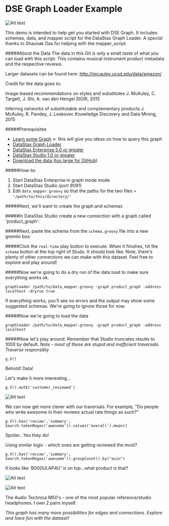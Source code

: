 # DSE Graph Loader Example
![Alt text](https://upload.wikimedia.org/wikipedia/en/d/d3/Datastax_Logo.png)

This demo is intended to help get you started with DSE Graph. It includes schemas, data, and mapper script for the DataStax Graph Loader. A *special* thanks to Shaunak Das for helping with the mapper_script.

#####About the Data
The data in this Git is only a small taste of what you can load with this script. This contains musical instrument product metadata and the respective reviews.

Larger datasets can be found here: http://jmcauley.ucsd.edu/data/amazon/

Credit for the data goes to:

Image-based recommendations on styles and substitutes
J. McAuley, C. Targett, J. Shi, A. van den Hengel
SIGIR, 2015


Inferring networks of substitutable and complementary products
J. McAuley, R. Pandey, J. Leskovec
Knowledge Discovery and Data Mining, 2015


#####Prerequisites
* [Learn some Graph](https://academy.datastax.com/courses/ds330-datastax-enterprise-graph) <- this will give you ideas on how to query this graph
* [DataStax Graph Loader](https://academy.datastax.com/downloads/download-drivers)
* [DataStax Enterprise 5.0 or greater](https://www.datastax.com/downloads)
* [DataStax Studio 1.0 or greater](https://www.datastax.com/downloads)
* [Download the data (too large for GitHub)](https://drive.google.com/folderview?id=0B2STJKKPFt84WF8xUThYV0FKU2s&usp=sharing)


#####How-to:
1. Start DataStax Enterprise in graph mode mode
2. Start DataStax Studio (port 9091)
3. Edit ```data_mapper.groovy``` so that the paths for the two files = `'/path/to/this/directory/'`

#####Next, we'll want to create the graph and schemas

#####In DataStax Studio create a new connection with a graph called 'product_graph':

#####Next, paste the schema from the `schema.groovy` file into a new gremlin box:

#####Click the `real-time` play button to execute. When it finishes, hit the `schema` button at the top right of Studo. It should look like:
Note, there's plenty of other connections we can make with this dataset. Feel free to explore and play around!


#####Now we're going to do a dry run of the data load to make sure everything works ok.


`graphloader /path/to/data_mapper.groovy -graph product_graph -address localhost -dryrun true`

If everything works, you'll see no errors and the output may show some suggested schemas. We're going to ignore those for now.

#####Now we're going to load the data

`graphloader /path/to/data_mapper.groovy -graph product_graph -address localhost`


#####Now let's play around. Remember that Studio truncates results to 1000 by default.
*Note - most of these are stupid and inefficient traversals. Traverse responsibly*


`g.V()`

Behold! Data!

Let's make it more interesting...

`g.V().outE('customer_reviewed')`

![Alt text](http://i.imgur.com/qHn7lBx.png)

We can now get more clever with our traversals. For example, "Do people who write awesome in their reviews actual rate things as such?"

`g.V().has('review','summary', Search.tokenRegex('awesome')).values('overall').mean()`

Spoiler...Yes they do! 

Using similar logic - which ones are getting reviewed the most?

`g.V().has('review','summary', Search.tokenRegex('awesome')).groupCount().by("asin")`

It looks like 'B000ULAP4U' is on top...what product is that?

![Alt text](http://i.imgur.com/zUODNfq.png)

![Alt text](http://i.imgur.com/Z1MgkWx.png)

The Audio Technica M50's - one of the most popular reference/studio headphones. I own 2 pairs myself.

*This graph has many more possibilities for edges and connections. Explore and have fun with the dataset!*
